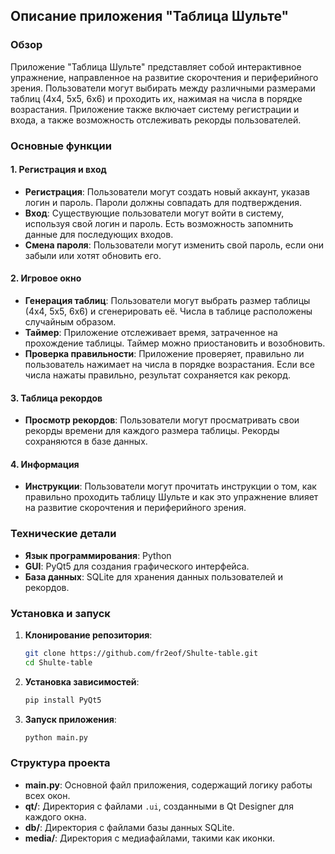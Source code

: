 ## Описание приложения "Таблица Шульте"

### Обзор

Приложение "Таблица Шульте" представляет собой интерактивное упражнение, направленное на развитие скорочтения и периферийного зрения. Пользователи могут выбирать между различными размерами таблиц (4x4, 5x5, 6x6) и проходить их, нажимая на числа в порядке возрастания. Приложение также включает систему регистрации и входа, а также возможность отслеживать рекорды пользователей.

### Основные функции

#### 1. **Регистрация и вход**
   - **Регистрация**: Пользователи могут создать новый аккаунт, указав логин и пароль. Пароли должны совпадать для подтверждения.
   - **Вход**: Существующие пользователи могут войти в систему, используя свой логин и пароль. Есть возможность запомнить данные для последующих входов.
   - **Смена пароля**: Пользователи могут изменить свой пароль, если они забыли или хотят обновить его.

#### 2. **Игровое окно**
   - **Генерация таблиц**: Пользователи могут выбрать размер таблицы (4x4, 5x5, 6x6) и сгенерировать её. Числа в таблице расположены случайным образом.
   - **Таймер**: Приложение отслеживает время, затраченное на прохождение таблицы. Таймер можно приостановить и возобновить.
   - **Проверка правильности**: Приложение проверяет, правильно ли пользователь нажимает на числа в порядке возрастания. Если все числа нажаты правильно, результат сохраняется как рекорд.

#### 3. **Таблица рекордов**
   - **Просмотр рекордов**: Пользователи могут просматривать свои рекорды времени для каждого размера таблицы. Рекорды сохраняются в базе данных.

#### 4. **Информация**
   - **Инструкции**: Пользователи могут прочитать инструкции о том, как правильно проходить таблицу Шульте и как это упражнение влияет на развитие скорочтения и периферийного зрения.

### Технические детали

- **Язык программирования**: Python
- **GUI**: PyQt5 для создания графического интерфейса.
- **База данных**: SQLite для хранения данных пользователей и рекордов.

### Установка и запуск

1. **Клонирование репозитория**:
   ```bash
   git clone https://github.com/fr2eof/Shulte-table.git
   cd Shulte-table
   ```

2. **Установка зависимостей**:
   ```bash
   pip install PyQt5
   ```

3. **Запуск приложения**:
   ```bash
   python main.py
   ```

### Структура проекта

- **main.py**: Основной файл приложения, содержащий логику работы всех окон.
- **qt/**: Директория с файлами `.ui`, созданными в Qt Designer для каждого окна.
- **db/**: Директория с файлами базы данных SQLite.
- **media/**: Директория с медиафайлами, такими как иконки.
